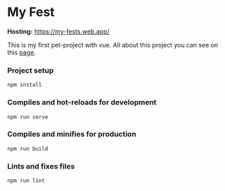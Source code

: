 # My Fest

**Hosting:** https://my-fests.web.app/

This is my first pet-project with vue.
All about this project you can see on this [page](https://my-fests.web.app/faq).



### Project setup
```
npm install
```

### Compiles and hot-reloads for development
```
npm run serve
```

### Compiles and minifies for production
```
npm run build
```

### Lints and fixes files
```
npm run lint
```
